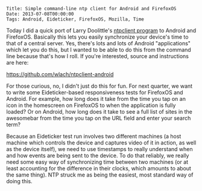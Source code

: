    Title: Simple command-line ntp client for Android and FirefoxOS
    Date: 2013-07-08T00:00:00
    Tags: Android, Eideticker, FirefoxOS, Mozilla, Time

Today I did a quick port of Larry Doolittle's [ntpclient program][1] to Android and FirefoxOS. Basically this lets you easily synchronize your device's time to that of a central server. Yes, there's lots and lots of Android "applications" which let you do this, but I wanted to be able to do this from the command line because that's how I roll. If you're interested, source and instructions are here:

<https://github.com/wlach/ntpclient-android>

For those curious, no, I didn't just do this for fun. For next quarter, we want to write some Eideticker-based responsiveness tests for FirefoxOS and Android. For example, how long does it take from the time you tap on an icon in the homescreen on FirefoxOS to when the application is fully loaded? Or on Android, how long does it take to see a full list of sites in the awesomebar from the time you tap on the URL field and enter your search term?

Because an Eideticker test run involves two different machines (a host machine which controls the device and captures video of it in action, as well as the device itself), we need to use timestamps to really understand when and how events are being sent to the device. To do that reliably, we really need some easy way of synchronizing time between two machines (or at least accounting for the difference in their clocks, which amounts to about the same thing). NTP struck me as being the easiest, most standard way of doing this.

[1]: http://doolittle.icarus.com/ntpclient/
